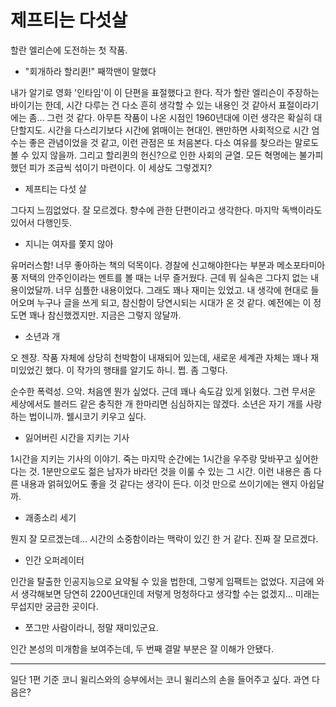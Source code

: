 # 제프티는 다섯살

할란 엘리슨에 도전하는 첫 작품.

- "회개하라 할리퀸!" 째깍맨이 말했다

내가 알기로 영화 '인타임'이 이 단편을 표절했다고 한다. 작가 할란 엘리슨이 주장하는 바이기는 한데, 시간 다루는 건 다소 흔히 생각할 수 있는 내용인 것 같아서 표절이라기에는 좀... 그런 것 같다. 아무튼 작품이 나온 시점인 1960년대에 이런 생각은 확실히 대단할지도. 시간을 다스리기보다 시간에 얽매이는 현대인. 왠만하면 사회적으로 시간 엄수는 좋은 관념이었을 것 같고, 이런 관점은 또 처음본다. 다소 여유를 찾으라는 말로도 볼 수 있지 않을까. 그리고 할리퀸의 헌신?으로 인한 사회의 균열. 모든 혁명에는 불가피했던 피가 조금씩 섞이기 마련이다. 이 세상도 그렇겠지?

- 제프티는 다섯 살

그다지 느낌없었다. 잘 모르겠다. 향수에 관한 단편이라고 생각한다. 마지막 독백이라도 있어서 다행인듯.

- 지니는 여자를 쫓지 않아

유머러스함! 너무 좋아하는 책의 덕목이다. 경찰에 신고해야한다는 부분과 메소포타미아풍 저택의 안주인이라는 멘트를 볼 때는 너무 즐거웠다. 근데 뭐 실속은 그다지 없는 내용이었달까. 너무 심플한 내용이었다. 그래도 꽤나 재미는 있었고. 내 생각에 현대로 들어오며 누구나 글을 쓰게 되고, 참신함이 당연시되는 시대가 온 것 같다. 예전에는 이 정도면 꽤나 참신했겠지만. 지금은 그렇지 않달까. 

- 소년과 개

오 젠장. 작품 자체에 상당히 천박함이 내재되어 있는데, 새로운 세계관 자체는 꽤나 재미있었긴 했다. 이 작가의 행태를 알기도 하니. 쩝. 좀 그렇다.

순수한 폭력성. 으악. 처음엔 뭔가 싶었다. 근데 꽤나 속도감 있게 읽혔다. 그런 무서운 세상에서도 블러드 같은 충직한 개 한마리면 심심하지는 않겠다. 소년은 자기 개를 사랑하는 법이니까. 웰시코기 키우고 싶다.

- 잃어버린 시간을 지키는 기사

1시간을 지키는 기사의 이야기. 죽는 마지막 순간에는 1시간을 우주랑 맞바꾸고 싶어한다는 것. 1분만으로도 젊은 남자가 바라던 것을 이룰 수 있는 그 시간. 이런 내용은 좀 다른 내용과 얽혀있어도 좋을 것 같다는 생각이 든다.  이것 만으로 쓰이기에는 왠지 아쉽달까.

- 괘종소리 세기

뭔지 잘 모르겠는데... 시간의 소중함이라는 맥락이 있긴 한 거 같다. 진짜 잘 모르겠다.

- 인간 오퍼레이터

인간을 탈출한 인공지능으로 요약될 수 있을 법한데, 그렇게 임팩트는 없었다. 지금에 와서 생각해보면 당연히 2200년대인데 저렇게 멍청하다고 생각할 수는 없겠지... 미래는 무섭지만 궁금한 곳이다.

- 쪼그만 사람이라니, 정말 재미있군요.

인간 본성의 미개함을 보여주는데, 두 번째 결말 부분은 잘 이해가 안됐다.

___

일단 1편 기준 코니 윌리스와의 승부에서는 코니 윌리스의 손을 들어주고 싶다. 과연 다음은?